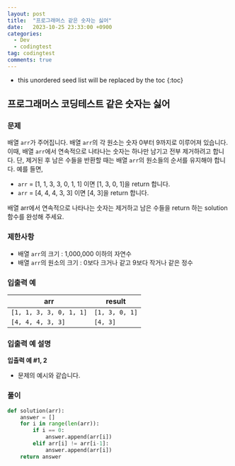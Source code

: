 ```yaml
---
layout: post
title:  "프로그래머스 같은 숫자는 싫어"
date:   2023-10-25 23:33:00 +0900
categories:
  - Dev
  - codingtest
tag: codingtest
comments: true
---
```


* this unordered seed list will be replaced by the toc
{:toc}

## 프로그래머스 코딩테스트 같은 숫자는 싫어

### 문제

배열 `arr`가 주어집니다. 배열 `arr`의 각 원소는 숫자 0부터 9까지로 이루어져 있습니다. 이때, 배열 `arr`에서 연속적으로 나타나는 숫자는 하나만 남기고 전부 제거하려고 합니다. 단, 제거된 후 남은 수들을 반환할 때는 배열 `arr`의 원소들의 순서를 유지해야 합니다. 예를 들면,

- `arr` = [1, 1, 3, 3, 0, 1, 1] 이면 [1, 3, 0, 1]을 return 합니다.
- `arr` = [4, 4, 4, 3, 3] 이면 [4, 3]을 return 합니다.

배열 arr에서 연속적으로 나타나는 숫자는 제거하고 남은 수들을 return 하는 solution 함수를 완성해 주세요.

### 제한사항

- 배열 `arr`의 크기 : 1,000,000 이하의 자연수
- 배열 `arr`의 원소의 크기 : 0보다 크거나 같고 9보다 작거나 같은 정수

### 입출력 예

| arr | result |
| --- | --- |
| `[1, 1, 3, 3, 0, 1, 1]` | `[1, 3, 0, 1]` |
| `[4, 4, 4, 3, 3]` | `[4, 3]` |

### 입출력 예 설명

**입출력 예 #1, 2**

- 문제의 예시와 같습니다.

### 풀이

```py
def solution(arr):
    answer = []
    for i in range(len(arr)):
        if i == 0:
            answer.append(arr[i])
        elif arr[i] != arr[i-1]:
            answer.append(arr[i])
    return answer
```